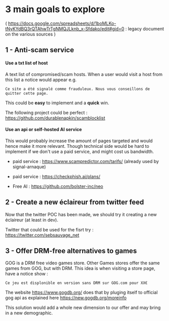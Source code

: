 # 3 main goals to explore

( https://docs.google.com/spreadsheets/d/1boMLKo-tNyKYdBQ3rQTAhwTrTgNMQJLknb_x-Sfdako/edit#gid=0 : legacy document on the various sources )

## 1 - Anti-scam service

#### Use a txt list of host

A text list of compromised/scam hosts. When a user would visit a host from this list a notice would appear 
e.g. 
```
Ce site a été signalé comme frauduleux. Nous vous conseillons de quitter cette page.
```

This could be **easy** to implement and a **quick** win.

The following project could be perfect :
https://github.com/durablenapkin/scamblocklist

#### Use an api or self-hosted AI service

This would probably increase the amount of pages targeted and would hence make it more relevant.
Though technical side would be hard to implement if we don't use a paid service, and might cost us bandwidth.

- paid service : https://www.scampredictor.com/tarifs/ (already used by signal-arnaque)
- paid service : https://checkphish.ai/plans/

- Free AI : https://github.com/bolster-inc/neo

## 2 - Create a new __éclaireur__ from twitter feed
Now that the twitter POC has been made, we should try it creating a new éclaireur (at least in dev).

Twitter that could be used  for the fisrt try :
https://twitter.com/sebsauvage_net

## 3 - Offer DRM-free alternatives to games

GOG is a DRM free video games store. Other Games stores offer the same games from GOG, but with DRM. 
This idea is when visiting a store page, have a notice show :
```
Ce jeu est displonible en version sans DRM sur GOG.com pour XX€
```

The website https://www.gogdb.org/ does that by pluging itself to official gog api as explained here https://new.gogdb.org/moreinfo

This solution would add a whole new dimension to our offer and may bring in a new demographic.

